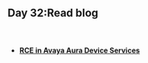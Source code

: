 <h2>Day 32:Read blog</h2>

<br/>

#### [<ul><li>RCE in Avaya Aura Device Services</li></ul>](https://blog.assetnote.io/2023/02/01/rce-in-avaya-aura/)
